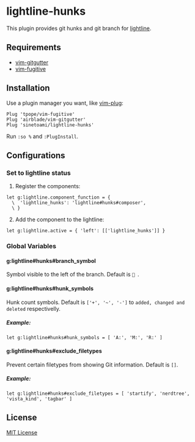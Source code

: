# lightline-hunks
This plugin provides git hunks and git branch for [lightline](https://github.com/itchyny/lightline.vim).

## Requirements
* [vim-gitgutter](https://github.com/airblade/vim-gitgutter)
* [vim-fugitive](https://github.com/tpope/vim-fugitive)

## Installation
Use a plugin manager you want, like [vim-plug](https://github.com/junegunn/vim-plug):
```viml
Plug 'tpope/vim-fugitive'
Plug 'airblade/vim-gitgutter'
Plug 'sinetoami/lightline-hunks'
```
Run `:so %` and `:PlugInstall`.

## Configurations
### Set to lightline status
1. Register the components:
```viml
let g:lightline.component_function = {
  \  'lightline_hunks': 'lightline#hunks#composer',
  \ }
```
2. Add the component to the lightline:
```viml
let g:lightline.active = { 'left': [['lightline_hunks']] }
```

### Global Variables
#### g:lightline#hunks#branch_symbol
Symbol visible to the left of the branch. Default is ` `.

#### g:lightline#hunks#hunk_symbols
Hunk count symbols. Default is `['+', '~', '-']` to `added, changed and deleted` respectivelly. 
##### Example:
```viml
let g:lightline#hunks#hunk_symbols = [ 'A:', 'M:', 'R:' ]
```

#### g:lightline#hunks#exclude_filetypes
Prevent certain filetypes from showing Git information. Default is `[]`.
##### Example:
```viml
let g:lightline#hunks#exclude_filetypes = [ 'startify', 'nerdtree', 'vista_kind', 'tagbar' ]
```

## License
[MIT License](LICENSE)
